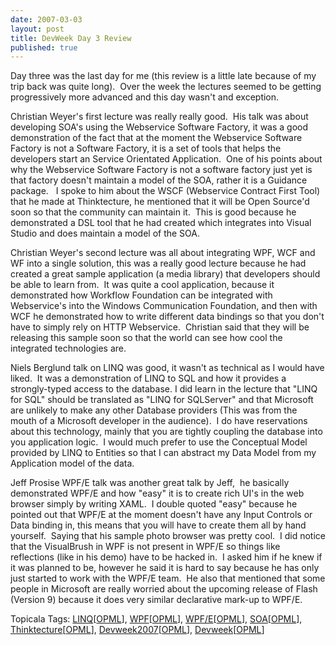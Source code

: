 ```yaml
---
date: 2007-03-03
layout: post
title: DevWeek Day 3 Review
published: true
---
```

<p>Day three was the last day for me (this review is a little late because of my trip back was quite long).  Over the week the lectures seemed to be getting progressively more advanced and this day wasn't and exception.</p> <p>Christian Weyer's first lecture was really really good.  His talk was about developing SOA's using the Webservice Software Factory, it was a good demonstration of the fact that at the moment the Webservice Software Factory is not a Software Factory, it is a set of tools that helps the developers start an Service Orientated Application.  One of his points about why the Webservice Software Factory is not a software factory just yet is that factory doesn't maintain a model of the SOA, rather it is a Guidance package.   I spoke to him about the WSCF (Webservice Contract First Tool) that he made at Thinktecture, he mentioned that it will be Open Source'd soon so that the community can maintain it.  This is good because he demonstrated a DSL tool that he had created which integrates into Visual Studio and does maintain a model of the SOA.</p> <p>Christian Weyer's second lecture was all about integrating WPF, WCF and WF into a single solution, this was a really good lecture because he had created a great sample application (a media library) that developers should be able to learn from.  It was quite a cool application, because it demonstrated how Workflow Foundation can be integrated with Webservice's into the Windows Communication Foundation, and then with WCF he demonstrated how to write different data bindings so that you don't have to simply rely on HTTP Webservice.  Christian said that they will be releasing this sample soon so that the world can see how cool the integrated technologies are.</p> <p>Niels Berglund talk on LINQ was good, it wasn't as technical as I would have liked.  It was a demonstration of LINQ to SQL and how it provides a strongly-typed access to the database. I did learn in the lecture that "LINQ for SQL" should be translated as "LINQ for SQLServer" and that Microsoft are unlikely to make any other Database providers (This was from the mouth of a Microsoft developer in the audience).  I do have reservations about this technology, mainly that you are tightly coupling the database into you application logic.  I would much prefer to use the Conceptual Model provided by LINQ to Entities so that I can abstract my Data Model from my Application model of the data.</p> <p>Jeff Prosise WPF/E talk was another great talk by Jeff,  he basically demonstrated WPF/E and how "easy" it is to create rich UI's in the web browser simply by writing XAML.  I double quoted "easy" because he pointed out that WPF/E at the moment doesn't have any Input Controls or Data binding in, this means that you will have to create them all by hand yourself.  Saying that his sample photo browser was pretty cool.  I did notice that the VisualBrush in WPF is not present in WPF/E so things like reflections (like in his demo) have to be hacked in.  I asked him if he knew if it was planned to be, however he said it is hard to say because he has only just started to work with the WPF/E team.  He also that mentioned that some people in Microsoft are really worried about the upcoming release of Flash (Version 9) because it does very similar declarative mark-up to WPF/E.</p> <p> </p><div class="wlWriterSmartContent" style="padding-right: 0px; display: inline; padding-left: 0px; padding-bottom: 0px; margin: 0px; padding-top: 0px;">Topicala Tags: <a href="http://www.topicala.com/tag/LINQ" rel="tag">LINQ</a>[<a href="http://www.topicala.com/opml/LINQ.opml">OPML</a>], <a href="http://www.topicala.com/tag/WPF" rel="tag">WPF</a>[<a href="http://www.topicala.com/opml/WPF.opml">OPML</a>], <a href="http://www.topicala.com/tag/WPF/E" rel="tag">WPF/E</a>[<a href="http://www.topicala.com/opml/WPF/E.opml">OPML</a>], <a href="http://www.topicala.com/tag/SOA" rel="tag">SOA</a>[<a href="http://www.topicala.com/opml/SOA.opml">OPML</a>], <a href="http://www.topicala.com/tag/Thinktecture" rel="tag">Thinktecture</a>[<a href="http://www.topicala.com/opml/Thinktecture.opml">OPML</a>], <a href="http://www.topicala.com/tag/Devweek2007" rel="tag">Devweek2007</a>[<a href="http://www.topicala.com/opml/Devweek2007.opml">OPML</a>], <a href="http://www.topicala.com/tag/Devweek" rel="tag">Devweek</a>[<a href="http://www.topicala.com/opml/Devweek.opml">OPML</a>]</div><div class="blogger-post-footer"><img class="posterous_download_image" src="https://blogger.googleusercontent.com/tracker/8109338-2774439963206609318?l=www.kinlan.co.uk%2Findex.html" height="1" alt="" width="1" /></div>

